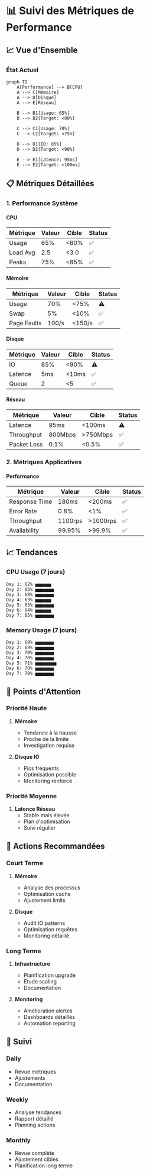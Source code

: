# 📊 Suivi des Métriques de Performance

## 📈 Vue d'Ensemble

### État Actuel
```mermaid
graph TD
    A[Performance] --> B[CPU]
    A --> C[Mémoire]
    A --> D[Disque]
    A --> E[Réseau]
    
    B --> B1[Usage: 65%]
    B --> B2[Target: <80%]
    
    C --> C1[Usage: 70%]
    C --> C2[Target: <75%]
    
    D --> D1[IO: 85%]
    D --> D2[Target: <90%]
    
    E --> E1[Latence: 95ms]
    E --> E2[Target: <100ms]
```

## 📋 Métriques Détaillées

### 1. Performance Système

#### CPU
| Métrique | Valeur | Cible | Status |
|----------|--------|-------|--------|
| Usage    | 65%    | <80%  | ✅     |
| Load Avg | 2.5    | <3.0  | ✅     |
| Peaks    | 75%    | <85%  | ✅     |

#### Mémoire
| Métrique    | Valeur | Cible | Status |
|-------------|--------|-------|--------|
| Usage       | 70%    | <75%  | ⚠️     |
| Swap        | 5%     | <10%  | ✅     |
| Page Faults | 100/s  | <150/s| ✅     |

#### Disque
| Métrique | Valeur | Cible | Status |
|----------|--------|-------|--------|
| IO       | 85%    | <90%  | ⚠️     |
| Latence  | 5ms    | <10ms | ✅     |
| Queue    | 2      | <5    | ✅     |

#### Réseau
| Métrique     | Valeur | Cible  | Status |
|--------------|--------|--------|--------|
| Latence      | 95ms   | <100ms | ⚠️     |
| Throughput   | 800Mbps| >750Mbps| ✅     |
| Packet Loss  | 0.1%   | <0.5%  | ✅     |

### 2. Métriques Applicatives

#### Performance
| Métrique        | Valeur | Cible  | Status |
|-----------------|--------|--------|--------|
| Response Time   | 180ms  | <200ms | ✅     |
| Error Rate      | 0.8%   | <1%    | ✅     |
| Throughput      | 1100rps| >1000rps| ✅     |
| Availability    | 99.95% | >99.9% | ✅     |

## 📈 Tendances

### CPU Usage (7 jours)
```
Day 1: 62% ▅▅▅▅▅▅
Day 2: 65% ▅▅▅▅▅▅▅
Day 3: 68% ▅▅▅▅▅▅▅
Day 4: 63% ▅▅▅▅▅▅
Day 5: 65% ▅▅▅▅▅▅▅
Day 6: 64% ▅▅▅▅▅▅
Day 7: 65% ▅▅▅▅▅▅▅
```

### Memory Usage (7 jours)
```
Day 1: 68% ▅▅▅▅▅▅▅
Day 2: 69% ▅▅▅▅▅▅▅
Day 3: 70% ▅▅▅▅▅▅▅
Day 4: 70% ▅▅▅▅▅▅▅
Day 5: 71% ▅▅▅▅▅▅▅▅
Day 6: 70% ▅▅▅▅▅▅▅
Day 7: 70% ▅▅▅▅▅▅▅
```

## 🎯 Points d'Attention

### Priorité Haute
1. **Mémoire**
   - Tendance à la hausse
   - Proche de la limite
   - Investigation requise

2. **Disque IO**
   - Pics fréquents
   - Optimisation possible
   - Monitoring renforcé

### Priorité Moyenne
1. **Latence Réseau**
   - Stable mais élevée
   - Plan d'optimisation
   - Suivi régulier

## 📝 Actions Recommandées

### Court Terme
1. **Mémoire**
   - Analyse des processus
   - Optimisation cache
   - Ajustement limits

2. **Disque**
   - Audit IO patterns
   - Optimisation requêtes
   - Monitoring détaillé

### Long Terme
1. **Infrastructure**
   - Planification upgrade
   - Étude scaling
   - Documentation

2. **Monitoring**
   - Amélioration alertes
   - Dashboards détaillés
   - Automation reporting

## 📅 Suivi

### Daily
- Revue métriques
- Ajustements
- Documentation

### Weekly
- Analyse tendances
- Rapport détaillé
- Planning actions

### Monthly
- Revue complète
- Ajustement cibles
- Planification long terme 